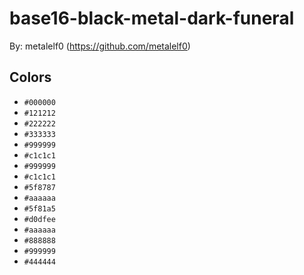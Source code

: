 # base16-black-metal-dark-funeral

By: metalelf0 (https://github.com/metalelf0)

## Colors

* `#000000`
* `#121212`
* `#222222`
* `#333333`
* `#999999`
* `#c1c1c1`
* `#999999`
* `#c1c1c1`
* `#5f8787`
* `#aaaaaa`
* `#5f81a5`
* `#d0dfee`
* `#aaaaaa`
* `#888888`
* `#999999`
* `#444444`
